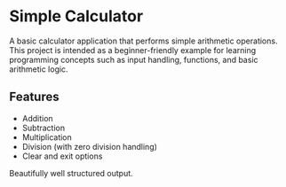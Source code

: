 # Simple Calculator

A basic calculator application that performs simple arithmetic operations.  
This project is intended as a beginner-friendly example for learning programming concepts such as input handling, functions, and basic arithmetic logic.

## Features
- Addition
- Subtraction
- Multiplication
- Division (with zero division handling)
- Clear and exit options

Beautifully well structured output.
